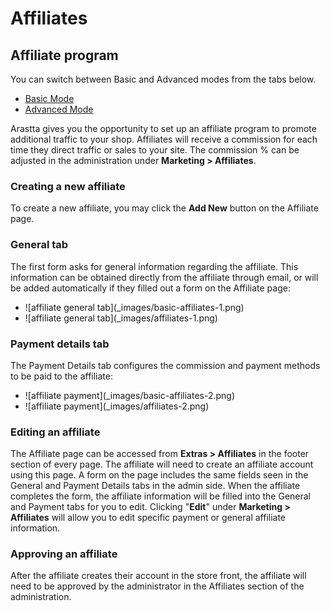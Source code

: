 Affiliates
==========

Affiliate program
-----------------

<div class="uk-alert-info uk-alert">
  <span class="uk-icon-info-circle"></span> You can switch between Basic and Advanced modes from the tabs below.
</div>
<ul class="uk-tab" data-uk-tab="{connect:'#doc-tabs', animation: 'fade'}">
    <li><a href="">Basic Mode</a></li>
    <li><a href="">Advanced Mode</a></li>
</ul>

Arastta gives you the opportunity to set up an affiliate program to promote additional traffic to your shop. Affiliates will receive a commission for each time they direct traffic or sales to your site. The commission % can be adjusted in the administration under **Marketing > Affiliates**.

### Creating a new affiliate

To create a new affiliate, you may click the **Add New** button on the Affiliate page.

### General tab

The first form asks for general information regarding the affiliate. This information can be obtained directly from the affiliate through email, or will be added automatically if they filled out a form on the Affiliate page:

<ul id="doc-tabs" class="uk-switcher uk-margin">
    <li markdown="1">![affiliate general tab](_images/basic-affiliates-1.png)</li>
    <li markdown="1">![affiliate general tab](_images/affiliates-1.png)</li>
</ul>

### Payment details tab

The Payment Details tab configures the commission and payment methods to be paid to the affiliate:

<ul id="doc-tabs" class="uk-switcher uk-margin">
    <li markdown="1">![affiliate payment](_images/basic-affiliates-2.png)</li>
    <li markdown="1">![affiliate payment](_images/affiliates-2.png)</li>
</ul>

### Editing an affiliate

The Affiliate page can be accessed from **Extras > Affiliates** in the footer section of every page. The affiliate will need to create an affiliate account using this page. A form on the page includes the same fields seen in the General and Payment Details tabs in the admin side. When the affiliate completes the form, the affiliate information will be filled into the General and Payment tabs for you to edit. Clicking "**Edit**" under **Marketing > Affiliates** will allow you to edit specific payment or general affiliate information.

### Approving an affiliate

After the affiliate creates their account in the store front, the affiliate will need to be approved by the administrator in the Affiliates section of the administration.
